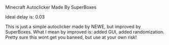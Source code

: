 Minecraft Autoclicker
Made By SuperBoxes

Ideal delay is: 0.03

This is just a simple autoclicker made by NEWE, but improved by SuperBoxes. What I mean by improved is: added GUI, added randomization.
Pretty sure this wont get you baneed, but use at your own risk!
